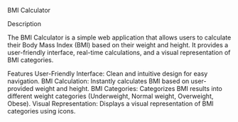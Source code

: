 BMI Calculator

Description

The BMI Calculator is a simple web application that allows users to calculate their Body Mass Index (BMI) based on their weight and height. It provides a user-friendly interface, real-time calculations, and a visual representation of BMI categories.

Features
User-Friendly Interface: Clean and intuitive design for easy navigation.
BMI Calculation: Instantly calculates BMI based on user-provided weight and height.
BMI Categories: Categorizes BMI results into different weight categories (Underweight, Normal weight, Overweight, Obese).
Visual Representation: Displays a visual representation of BMI categories using icons.

